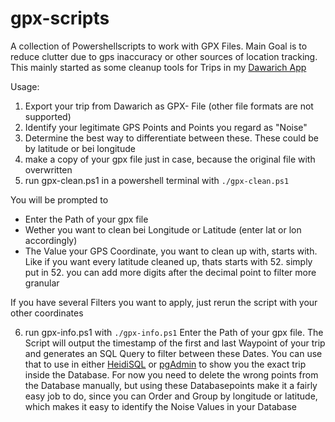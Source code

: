 # gpx-scripts
A collection of Powershellscripts to work with GPX Files. Main Goal is to reduce clutter due to gps inaccuracy or other sources of location tracking. This mainly started as some cleanup tools for Trips in my [Dawarich App](https://dawarich.app/ "Dawarich App")

Usage:

1. Export your trip from Dawarich as GPX- File (other file formats are not supported)
2. Identify your legitimate GPS Points and Points you regard as "Noise"
3. Determine the best way to differentiate between these. These could be by latitude or bei longitude
4. make a copy of your gpx file just in case, because the original file with overwritten
5. run gpx-clean.ps1 in a powershell terminal with 
`./gpx-clean.ps1`

You will be prompted to 
- Enter the Path of your gpx file 
- Wether you want to clean bei Longitude or Latitude (enter lat or lon accordingly)
- The Value your GPS Coordinate, you want to clean up with, starts with. Like if you want every latitude cleaned up, thats starts with 52. simply put in 52. you can add more digits after the decimal point to filter more granular

If you have several Filters you want to apply, just rerun the script with your other coordinates

6. run gpx-info.ps1 with
`./gpx-info.ps1`
Enter the Path of your gpx file. 
The Script will output the timestamp of the first and last Waypoint of your trip and generates an SQL Query to filter between these Dates. 
You can use that to use in either [HeidiSQL](https://www.heidisql.com/ "HeidiSQL") or [pgAdmin](https://www.pgadmin.org/ "pgAdmin") to show you the exact trip inside the Database. 
For now you need to delete the wrong points from the Database manually, but using these Databasepoints make it a fairly easy job to do, since you can Order and Group by longitude or latitude, 
which makes it easy to identify the Noise Values in your Database
